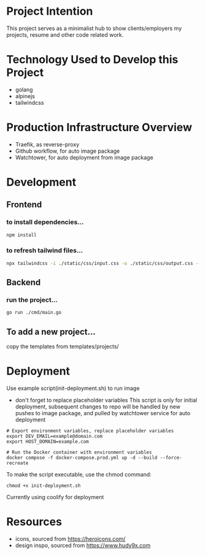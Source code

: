 # Project Intention
This project serves as a minimalist hub to show clients/employers my projects, resume and other code related work.

# Technology Used to Develop this Project
- golang
- alpinejs
- tailwindcss

# Production Infrastructure Overview
- Traefik, as reverse-proxy 
- Github workflow, for auto image package
- Watchtower, for auto deployment from image package

# Development

## Frontend
### to install dependencies...
```bash
npm install
```

### to refresh tailwind files...
```bash
npx tailwindcss -i ./static/css/input.css -o ./static/css/output.css --watch
```

## Backend
### run the project...
```bash
go run ./cmd/main.go
```

## To add a new project...
copy the templates from templates/projects/

# Deployment
Use example script(init-deployment.sh) to run image
* don't forget to replace placeholder variables
This script is only for initial deployment, subsequent changes to repo will be handled by
new pushes to image package, and pulled by watchtower service for auto deployment
```shell
# Export environment variables, replace placeholder variables
export DEV_EMAIL=example@domain.com
export HOST_DOMAIN=example.com

# Run the Docker container with environment variables
docker compose -f docker-compose.prod.yml up -d --build --force-recreate
```
To make the script executable, use the chmod command:
```shell
chmod +x init-deployment.sh
```
Currently using coolify for deployment
# Resources
- icons, sourced from https://heroicons.com/
- design inspo, sourced from https://www.hudy9x.com

